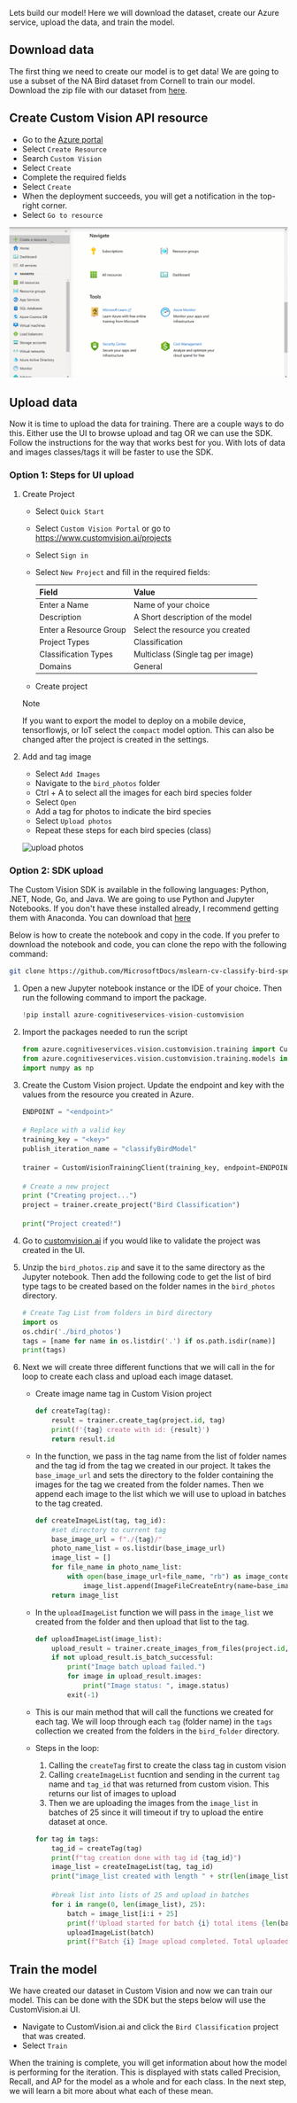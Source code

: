 Lets build our model! Here we will download the dataset, create our Azure service, upload the data, and train the model.

## Download data

The first thing we need to create our model is to get data! We are going to use a subset of the NA Bird dataset from Cornell to train our model. Download the zip file with our dataset from [here](https://github.com/MicrosoftDocs/mslearn-cv-classify-bird-species/raw/master/bird_photos.zip).

## Create Custom Vision API resource

- Go to the [Azure portal](https://portal.azure.com/?azure-portal=true)
- Select `Create Resource`
- Search `Custom Vision`
- Select `Create`
- Complete the required fields
- Select `Create`
- When the deployment succeeds, you will get a notification in the top-right corner.
- Select `Go to resource`

![createservicegif](../media/CreateCustomVisionService.gif)

## Upload data

Now it is time to upload the data for training. There are a couple ways to do this. Either use the UI to browse upload and tag OR we can use the SDK. Follow the instructions for the way that works best for you. With lots of data and images classes/tags it will be faster to use the SDK.

### Option 1: Steps for UI upload

1. Create Project

   - Select `Quick Start`
   - Select `Custom Vision Portal` or go to <https://www.customvision.ai/projects>
   - Select `Sign in`
   - Select `New Project` and fill in the required fields:

     | Field                  | Value                             |
     | ---------------------- | --------------------------------- |
     | Enter a Name           | Name of your choice               |
     | Description            | A Short description of the model  |
     | Enter a Resource Group | Select the resource you created   |
     | Project Types          | Classification                    |
     | Classification Types   | Multiclass (Single tag per image) |
     | Domains                | General                           |

   - Create project

   > [!NOTE]
   > If you want to export the model to deploy on a mobile device, tensorflowjs, or IoT select the `compact` model option. This can also be changed after the project is created in the settings.

1. Add and tag image

   - Select `Add Images`
   - Navigate to the `bird_photos` folder
   - Ctrl + A to select all the images for each bird species folder
   - Select `Open`
   - Add a tag for photos to indicate the bird species
   - Select `Upload photos`
   - Repeat these steps for each bird species (class)

   ![upload photos](../media/uploadcvphotos.gif)

### Option 2: SDK upload

The Custom Vision SDK is available in the following languages: Python, .NET, Node, Go, and Java. We are going to use Python and Jupyter Notebooks. If you don't have these installed already, I recommend getting them with Anaconda. You can download that [here](https://www.anaconda.com/)

Below is how to create the notebook and copy in the code. If you prefer to download the notebook and code, you can clone the repo with the following command:

```bash
git clone https://github.com/MicrosoftDocs/mslearn-cv-classify-bird-species.git
```

1. Open a new Jupyter notebook instance or the IDE of your choice. Then run the following command to import the package.

   ```python
   !pip install azure-cognitiveservices-vision-customvision
   ```

1. Import the packages needed to run the script

   ```python
   from azure.cognitiveservices.vision.customvision.training import CustomVisionTrainingClient
   from azure.cognitiveservices.vision.customvision.training.models import ImageFileCreateEntry
   import numpy as np
   ```

1. Create the Custom Vision project. Update the endpoint and key with the values from the resource you created in Azure.

   ```python
   ENDPOINT = "<endpoint>"

   # Replace with a valid key
   training_key = "<key>"
   publish_iteration_name = "classifyBirdModel"

   trainer = CustomVisionTrainingClient(training_key, endpoint=ENDPOINT)

   # Create a new project
   print ("Creating project...")
   project = trainer.create_project("Bird Classification")

   print("Project created!")
   ```

1. Go to [customvision.ai](https://www.customvision.ai/) if you would like to validate the project was created in the UI.

1. Unzip the `bird_photos.zip` and save it to the same directory as the Jupyter notebook. Then add the following code to get the list of bird type tags to be created based on the folder names in the `bird_photos` directory.

   ```python
   # Create Tag List from folders in bird directory
   import os
   os.chdir('./bird_photos')
   tags = [name for name in os.listdir('.') if os.path.isdir(name)]
   print(tags)
   ```

1. Next we will create three different functions that we will call in the for loop to create each class and upload each image dataset.

   - Create image name tag in Custom Vision project

     ```python
     def createTag(tag):
         result = trainer.create_tag(project.id, tag)
         print(f'{tag} create with id: {result}')
         return result.id
     ```

   - In the function, we pass in the tag name from the list of folder names and the tag id from the tag we created in our project. It takes the `base_image_url` and sets the directory to the folder containing the images for the tag we created from the folder names. Then we append each image to the list which we will use to upload in batches to the tag created.

     ```python
     def createImageList(tag, tag_id):
         #set directory to current tag
         base_image_url = f"./{tag}/"
         photo_name_list = os.listdir(base_image_url)
         image_list = []
         for file_name in photo_name_list:
             with open(base_image_url+file_name, "rb") as image_contents:
                 image_list.append(ImageFileCreateEntry(name=base_image_url+file_name, contents=image_contents.read(), tag_ids=[tag_id]))
         return image_list
     ```

   - In the `uploadImageList` function we will pass in the `image_list` we created from the folder and then upload that list to the tag.

     ```python
     def uploadImageList(image_list):
         upload_result = trainer.create_images_from_files(project.id, images=image_list)
         if not upload_result.is_batch_successful:
             print("Image batch upload failed.")
             for image in upload_result.images:
                 print("Image status: ", image.status)
             exit(-1)
     ```

   - This is our main method that will call the functions we created for each tag. We will loop through each `tag` (folder name) in the `tags` collection we created from the folders in the `bird_folder` directory.
   - Steps in the loop:

     1. Calling the `createTag` first to create the class tag in custom vision
     1. Calling `createImageList` fucntion and sending in the current `tag` name and `tag_id` that was returned from custom vision. This returns our list of images to upload
     1. Then we are uploading the images from the `image_list` in batches of 25 since it will timeout if try to upload the entire dataset at once.

     ```python
     for tag in tags:
         tag_id = createTag(tag)
         print(f"tag creation done with tag id {tag_id}")
         image_list = createImageList(tag, tag_id)
         print("image_list created with length " + str(len(image_list)))

         #break list into lists of 25 and upload in batches
         for i in range(0, len(image_list), 25):
             batch = image_list[i:i + 25]
             print(f'Upload started for batch {i} total items {len(batch)} for tag {tag}...')
             uploadImageList(batch)
             print(f"Batch {i} Image upload completed. Total uploaded {len(batch)} for tag {tag}")
     ```

## Train the model

We have created our dataset in Custom Vision and now we can train our model. This can be done with the SDK but the steps below will use the CustomVision.ai UI.

- Navigate to CustomVision.ai and click the `Bird Classification` project that was created.
- Select `Train`

When the training is complete, you will get information about how the model is performing for the iteration. This is displayed with stats called Precision, Recall, and AP for the model as a whole and for each class. In the next step, we will learn a bit more about what each of these mean.
